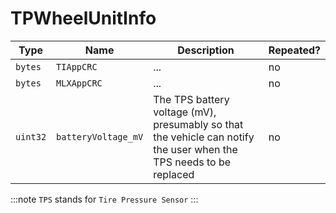 # TPWheelUnitInfo

Type|Name|Description|Repeated?
-|-|-|-
`bytes`|`TIAppCRC`|...|no
`bytes`|`MLXAppCRC`|...|no
`uint32`|`batteryVoltage_mV`|The TPS battery voltage (mV), presumably so that the vehicle can notify the user when the TPS needs to be replaced|no

:::note
`TPS` stands for `Tire Pressure Sensor`
:::